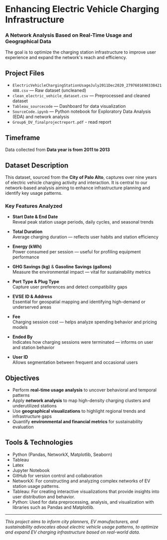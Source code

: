 # Enhancing Electric Vehicle Charging Infrastructure  
### A Network Analysis Based on Real-Time Usage and Geographical Data  
 The goal is to optimize the charging station infrastructure to improve user experience and expand the network's reach and efficiency.
## Project Files
- `ElectricVehicleChargingStationUsageJuly2011Dec2020_2797601698338421488.csv` — Raw dataset (uncleaned)  
- `clean_electric_vehicle_dataset.csv` — Preprocessed and cleaned dataset  
- `Tableau_sourcecode` — Dashboard for data visualization  
- `SourceCode.ipynb` — Python notebook for Exploratory Data Analysis (EDA) and network analysis
- `Group6_DV_finalprojectreport.pdf` - read report 
## Timeframe
Data collected from **Data year is from 2011 to 2013**

## Dataset Description
This dataset, sourced from the **City of Palo Alto**, captures over nine years of electric vehicle charging activity and interaction. It is central to our network-based analysis aiming to enhance infrastructure planning and identify key usage patterns.

### Key Features Analyzed
- **Start Date & End Date**  
  Reveal peak station usage periods, daily cycles, and seasonal trends  

- **Total Duration**  
  Average charging duration — reflects user habits and station efficiency  

- **Energy (kWh)**  
  Power consumed per session — useful for profiling equipment performance  

- **GHG Savings (kg)** & **Gasoline Savings (gallons)**  
  Measure the environmental impact — vital for sustainability metrics  

- **Port Type & Plug Type**  
  Capture user preferences and detect compatibility gaps  

- **EVSE ID & Address**  
  Essential for geospatial mapping and identifying high-demand or underserved areas  

- **Fee**  
  Charging session cost — helps analyze spending behavior and pricing models  

- **Ended By**  
  Indicates how charging sessions were terminated — informs on user and station behavior  

- **User ID**  
  Allows segmentation between frequent and occasional users  

## Objectives
- Perform **real-time usage analysis** to uncover behavioral and temporal patterns  
- Apply **network analysis** to map high-density charging clusters and underutilized stations  
- Use **geographical visualizations** to highlight regional trends and infrastructure gaps  
- Quantify **environmental and financial metrics** for sustainability evaluation  

## Tools & Technologies
- Python (Pandas, NetworkX, Matplotlib, Seaborn)
- Tableau
- Latex
- Jupyter Notebook
- GitHub for version control and collaboration  
- NetworkX: For constructing and analyzing complex networks of EV station usage patterns.
- Tableau: For creating interactive visualizations that provide insights into user distribution and behavior.
- Python: Used for data preprocessing, analysis, and visualization with libraries such as Pandas and Matplotlib.
---
 _This project aims to inform city planners, EV manufacturers, and sustainability advocates about electric vehicle usage patterns, to optimize and expand EV charging infrastructure based on real-world data._
